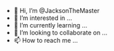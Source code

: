 - 👋 Hi, I’m @JacksonTheMaster
- 👀 I’m interested in ...
- 🌱 I’m currently learning ...
- 💞️ I’m looking to collaborate on ...
- 📫 How to reach me ...

<!---
JacksonTheMaster/JacksonTheMaster is a ✨ special ✨ repository because its `README.md` (this file) appears on your GitHub profile.
You can click the Preview link to take a look at your changes.
--->
